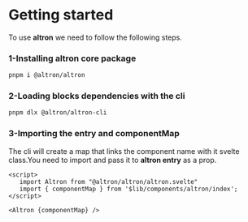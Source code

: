 # Getting started

To use **altron** we need to follow the following steps.

### 1-Installing altron core package

``` bash
pnpm i @altron/altron
```

### 2-Loading blocks dependencies with the cli

``` bash
pnpm dlx @altron/altron-cli
```

### 3-Importing the entry and componentMap

The cli will create a map that links the component name with it svelte class.You need to import and pass it to **altron entry** as a prop.

``` Svelte
<script>
   import Altron from "@altron/altron/altron.svelte"
   import { componentMap } from '$lib/components/altron/index';
</script>

<Altron {componentMap} />
```





